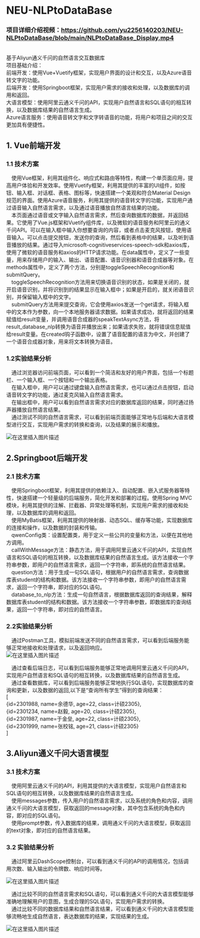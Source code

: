 # NEU-NLPtoDataBase
### 项目详细介绍视频：https://github.com/yu2256140203/NEU-NLPtoDataBase/blob/main/NLPtoDataBase_Display.mp4
<br/>基于Aliyun通义千问的自然语言交互数据库<br/>
项目基础介绍：<br/>
前端开发：使用Vue+Vuetify框架，实现用户界面的设计和交互，以及Azure语音转文字的功能。<br/>
后端开发：使用Springboot框架，实现用户需求的接收和处理，以及数据库的调用和返回。<br/>
大语言模型：使用阿里云通义千问的API，实现用户自然语言和SQL语句的相互转换，以及数据库结果的自然语言生成。<br/>
Azure语言服务：使用语音转文字和文字转语音的功能，将用户和项目之间的交互更加具有便捷性。<br/>

## 1. Vue前端开发
### 1.1  技术方案
&ensp;&ensp;使用Vue框架，利用其组件化、响应式和路由等特性，构建一个单页面应用，提高用户体验和开发效率。使用Vuetify框架，利用其提供的丰富的UI组件，如按钮、输入框、对话框、表格、图标等，快速搭建一个美观和符合Material Design规范的界面。使用Azure语音服务，利用其提供的语音转文字的功能，实现用户通过语音输入自然语言需求，以及通过语音播放自然语言结果的功能。  <br/>
&ensp;&ensp;本页面通过语音或文字输入自然语言需求，然后查询数据库的数据，并返回结果。它使用了Vue.js框架和Vuetify组件库，以及微软的语音服务和阿里云的通义千问API。可以在输入框中输入你想要查询的内容，或者点击麦克风按钮，使用语音输入。可以点击提交按钮，发送你的查询，然后看到表格中的结果，以及听到语音播放的结果。通过导入microsoft-cognitiveservices-speech-sdk和axios库，使用了微软的语音服务和axios的HTTP请求功能。在data属性中，定义了一些变量，用来存储用户的输入、输出、语音配置、语音识别器和语音合成器等对象。在methods属性中，定义了两个方法，分别是toggleSpeechRecognition和submitQuery。<br/>
&ensp;&ensp;toggleSpeechRecognition方法用来切换语音识别的状态，如果是关闭的，就开启语音识别，并将识别到的结果显示在输入框中；如果是开启的，就关闭语音识别，并保留输入框中的文字。<br/>
&ensp;&ensp;submitQuery方法用来提交查询，它会使用axios发送一个get请求，将输入框中的文本作为参数，向一个本地服务器请求数据。如果请求成功，就将返回的结果赋值给result变量，并调用语音合成器的speakTextAsync方法，将result_database_nlp转换为语音并播放出来；如果请求失败，就将错误信息赋值给result变量。在created钩子函数中，设置了语音配置的语言为中文，并创建了一个语音合成器对象，用来将文本转换为语音。<br/>
### 1.2实验结果分析 
&ensp;&ensp;通过浏览器访问前端页面，可以看到一个简洁和友好的用户界面，包括一个标题栏、一个输入框、一个按钮和一个输出表格。<br/>
&ensp;&ensp;在输入框中，用户可以通过键盘输入自然语言需求，也可以通过点击按钮，启动语音转文字的功能，通过麦克风输入自然语言需求。<br/>
&ensp;&ensp;在输出框中，用户可以看到自然语言需求对应的数据库返回的结果，同时通过扬声器播放自然语言结果。<br/>
&ensp;&ensp;通过测试不同的自然语言需求，可以看到前端页面能够正常地与后端和大语言模型进行交互，实现用户需求的转换和查询，以及结果的展示和播放。<br/>

![在这里插入图片描述](https://img-blog.csdnimg.cn/direct/1f9af5495d134afbbfaac599259dd93a.png)


## 2.Springboot后端开发
### 2.1  技术方案
&ensp;&ensp;使用Springboot框架，利用其提供的依赖注入、自动配置、嵌入式服务器等特性，快速搭建一个轻量级的后端服务，简化开发和部署的过程。使用Spring MVC模块，利用其提供的注解、拦截器、异常处理等机制，实现用户需求的接收和处理，以及数据库的调用和返回。<br/>
&ensp;&ensp;使用MyBatis框架，利用其提供的映射器、动态SQL、缓存等功能，实现数据库的连接和操作，以及数据的封装和传输。<br/>
&ensp;&ensp;qwenConfig类：设置配置类，用于定义一些公共的变量和方法，以便在其他地方调用。<br/>
&ensp;&ensp;callWithMessage方法：静态方法，用于调用阿里云通义千问的API，实现自然语言和SQL语句的相互转换，以及数据库结果的自然语言生成。该方法接收一个字符串参数，即用户的自然语言需求，返回一个字符串，即系统的自然语言结果。<br/>
&ensp;&ensp;question方法：用于生成一句SQL语句，根据用户的自然语言需求，查询数据库表student的结构和数据。该方法接收一个字符串参数，即用户的自然语言需求，返回一个字符串，即对应的SQL语句。<br/>
&ensp;&ensp;database_to_nlp方法：生成一句自然语言，根据数据库返回的查询结果，解释数据库表student的结构和数据。该方法接收一个字符串参数，即数据库的查询结果，返回一个字符串，即对应的自然语言。<br/>
### 2.2实验结果分析
&ensp;&ensp;通过Postman工具，模拟前端发送不同的自然语言需求，可以看到后端服务能够正常地接收和处理请求，以及返回响应。<br/>
![在这里插入图片描述](https://img-blog.csdnimg.cn/direct/bb728a69f25d4043b5abe936b2221e1c.png)


&ensp;&ensp;通过查看后端日志，可以看到后端服务能够正常地调用阿里云通义千问的API，实现用户自然语言和SQL语句的相互转换，以及数据库结果的自然语言生成。<br/>
&ensp;&ensp;通过查看数据库，可以看到后端服务能够正常地执行SQL语句，实现数据库的查询和更新，以及数据的返回,以下是“查询所有学生”得到的查询结果：<br/>
[<br/>
{id=2301988, name=余德华, age=22, class=计硕2305}, <br/>
{id=2301234, name=赵毅, age=20, class=计硕2305}, <br/>
{id=2301987, name=于金垒, age=22, class=计硕2305}, <br/>
{id=2301999, name=张校铭, age=21, class=计硕2305}<br/>
]<br/>
## 3.Aliyun通义千问大语言模型
### 3.1  技术方案
&ensp;&ensp;使用阿里云通义千问的API，利用其提供的大语言模型，实现用户自然语言和SQL语句的相互转换，以及数据库结果的自然语言生成。<br/>
&ensp;&ensp;使用messages参数，传入用户的自然语言需求，以及系统的角色和内容，调用通义千问的大语言模型，获取返回的message对象，其中包含系统的角色和内容，即对应的SQL语句。<br/>
&ensp;&ensp;使用prompt参数，传入数据库的结果，调用通义千问的大语言模型，获取返回的text对象，即对应的自然语言结果。<br/>
### 3.2  实验结果分析
&ensp;&ensp;通过阿里云DashScope控制台，可以看到通义千问的API的调用情况，包括调用次数、输入输出的令牌数、响应时间等。<br/>



![在这里插入图片描述](https://img-blog.csdnimg.cn/direct/a62657ec042248c5bf8f17d5516e6b87.png)


&ensp;&ensp;通过比较不同的自然语言需求和SQL语句，可以看到通义千问的大语言模型能够准确地理解用户的意图，生成合理的SQL语句，实现用户需求的转换。<br/>
&ensp;&ensp;通过比较不同的数据库结果和自然语言结果，可以看到通义千问的大语言模型能够流畅地生成自然语言，表达数据库的结果，实现结果的生成。<br/>

![在这里插入图片描述](https://img-blog.csdnimg.cn/direct/fe5b884d83f94febaf9104b29039f87f.png)


